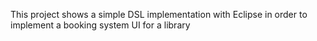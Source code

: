 This project shows a simple DSL implementation with Eclipse in order to implement a booking system UI for a library
